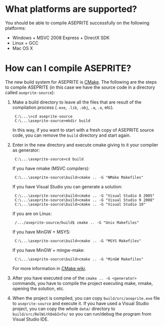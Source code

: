 # What platforms are supported?

You should be able to compile ASEPRITE successfully on the following
platforms:

* Windows + MSVC 2008 Express + DirectX SDK
* Linux + GCC
* Mac OS X

# How can I compile ASEPRITE?

The new build system for ASEPRITE is [CMake](http://www.cmake.org/).
The following are the steps to compile ASEPRITE (in this case we have
the source code in a directory called `aseprite-source`):

1. Make a build directory to leave all the files that are result of
   the compilation process (`.exe`, `.lib`, `.obj`, `.a`, `.o`, etc).

        C:\...\>cd aseprite-source
        C:\...\aseprite-source>mkdir build

   In this way, if you want to start with a fresh copy of ASEPRITE
   source code, you can remove the `build` directory and start again.

2. Enter in the new directory and execute cmake giving to it
   your compiler as generator:

        C:\...\aseprite-source>cd build

   If you have nmake (MSVC compilers):

        C:\...\aseprite-source\build>cmake .. -G "NMake Makefiles"

   If you have Visual Studio you can generate a solution:

        C:\...\aseprite-source\build>cmake .. -G "Visual Studio 8 2005"
        C:\...\aseprite-source\build>cmake .. -G "Visual Studio 9 2008"
        C:\...\aseprite-source\build>cmake .. -G "Visual Studio 10"

   If you are on Linux:

        /.../aseprite-source/build$ cmake .. -G "Unix Makefiles"

   If you have MinGW + MSYS:

        C:\...\aseprite-source\build>cmake .. -G "MSYS Makefiles"

   If you have MinGW + mingw-make:

        C:\...\aseprite-source\build>cmake .. -G "MinGW Makefiles"

   For more information in [CMake wiki](http://www.vtk.org/Wiki/CMake_Generator_Specific_Information).
    
3. After you have executed one of the `cmake .. -G <generator>`
   commands, you have to compile the project executing make, nmake,
   opening the solution, etc.

4. When the project is compiled, you can copy `build/src/aseprite.exe`
   file to `aseprite-source` and execute it. If you have used a Visual
   Studio project, you can copy the whole `data/` directory to
   `build/src/RelWithDebInfo/` so you can run/debug the program from
   Visual Studio IDE.
